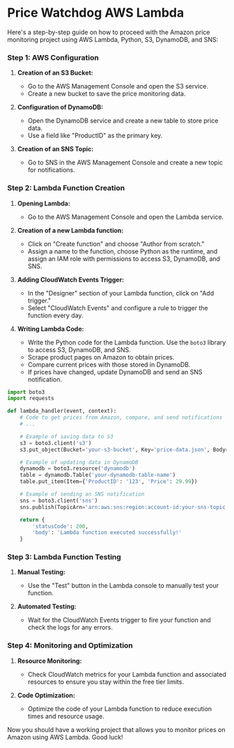 # Price Watchdog AWS Lambda

Here's a step-by-step guide on how to proceed with the Amazon price monitoring project using AWS Lambda, Python, S3, DynamoDB, and SNS:


### Step 1: AWS Configuration

1. **Creation of an S3 Bucket:**
   - Go to the AWS Management Console and open the S3 service.
   - Create a new bucket to save the price monitoring data.

2. **Configuration of DynamoDB:**
   - Open the DynamoDB service and create a new table to store price data.
   - Use a field like "ProductID" as the primary key.

3. **Creation of an SNS Topic:**
   - Go to SNS in the AWS Management Console and create a new topic for notifications.

### Step 2: Lambda Function Creation

1. **Opening Lambda:**
   - Go to the AWS Management Console and open the Lambda service.

2. **Creation of a new Lambda function:**
   - Click on "Create function" and choose "Author from scratch."
   - Assign a name to the function, choose Python as the runtime, and assign an IAM role with permissions to access S3, DynamoDB, and SNS.

3. **Adding CloudWatch Events Trigger:**
   - In the "Designer" section of your Lambda function, click on "Add trigger."
   - Select "CloudWatch Events" and configure a rule to trigger the function every day.

4. **Writing Lambda Code:**
   - Write the Python code for the Lambda function. Use the `boto3` library to access S3, DynamoDB, and SNS.
   - Scrape product pages on Amazon to obtain prices.
   - Compare current prices with those stored in DynamoDB.
   - If prices have changed, update DynamoDB and send an SNS notification.

```python
import boto3
import requests

def lambda_handler(event, context):
    # Code to get prices from Amazon, compare, and send notifications
    # ...

    # Example of saving data to S3
    s3 = boto3.client('s3')
    s3.put_object(Bucket='your-s3-bucket', Key='price-data.json', Body='data')

    # Example of updating data in DynamoDB
    dynamodb = boto3.resource('dynamodb')
    table = dynamodb.Table('your-dynamodb-table-name')
    table.put_item(Item={'ProductID': '123', 'Price': 29.99})

    # Example of sending an SNS notification
    sns = boto3.client('sns')
    sns.publish(TopicArn='arn:aws:sns:region:account-id:your-sns-topic', Message='Prices have changed!')

    return {
        'statusCode': 200,
        'body': 'Lambda function executed successfully!'
    }
```

### Step 3: Lambda Function Testing

1. **Manual Testing:**
   - Use the "Test" button in the Lambda console to manually test your function.

2. **Automated Testing:**
   - Wait for the CloudWatch Events trigger to fire your function and check the logs for any errors.

### Step 4: Monitoring and Optimization

1. **Resource Monitoring:**
   - Check CloudWatch metrics for your Lambda function and associated resources to ensure you stay within the free tier limits.

2. **Code Optimization:**
   - Optimize the code of your Lambda function to reduce execution times and resource usage.

Now you should have a working project that allows you to monitor prices on Amazon using AWS Lambda. Good luck!
